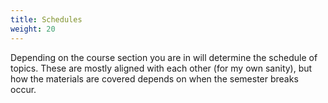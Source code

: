 ```yaml
---
title: Schedules
weight: 20
---
```


Depending on the course section you are in will determine the schedule of topics.  These are mostly aligned with each other (for my own sanity), but how the materials are covered depends on when the semester breaks occur.